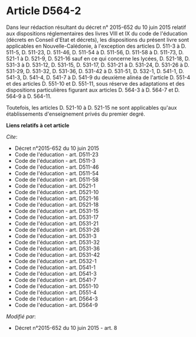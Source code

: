# Article D564-2

Dans leur rédaction résultant du décret n° 2015-652 du 10 juin 2015 relatif aux dispositions réglementaires des livres VIII
et IX du code de l'éducation (décrets en Conseil d'Etat et décrets), les dispositions du présent livre sont applicables en
Nouvelle-Calédonie, à l'exception des articles D. 511-3 à D. 511-5, D. 511-23, D. 511-46, D. 511-54 à D. 511-56, D. 511-58 à
D. 511-73, D. 521-1 à D. 521-9, D. 521-16 sauf en ce qui concerne les lycées, D. 521-18, D. 531-3 à D. 531-12, D. 531-15, D.
531-17, D. 531-21 à D. 531-24, D. 531-26 à D. 531-29, D. 531-32, D. 531-36, D. 531-42 à D. 531-51, D. 532-1, D. 541-1, D.
541-3, D. 541-4, D. 541-7 à D. 541-9 du deuxième alinéa de l'article D. 551-4 et des articles D. 551-10 et D. 551-11, sous
réserve des adaptations et des dispositions particulières figurant aux articles D. 564-3 à D. 564-7 et D. 564-9 à D. 564-11. 

Toutefois, les articles D. 521-10 à D. 521-15 ne sont applicables qu'aux établissements d'enseignement privés du premier
degré.

**Liens relatifs à cet article**

_Cite_:

  - Décret n°2015-652 du 10 juin 2015
  - Code de l'éducation - art. D511-23
  - Code de l'éducation - art. D511-3
  - Code de l'éducation - art. D511-46
  - Code de l'éducation - art. D511-54
  - Code de l'éducation - art. D511-58
  - Code de l'éducation - art. D521-1
  - Code de l'éducation - art. D521-10
  - Code de l'éducation - art. D521-16
  - Code de l'éducation - art. D521-18
  - Code de l'éducation - art. D531-15
  - Code de l'éducation - art. D531-17
  - Code de l'éducation - art. D531-21
  - Code de l'éducation - art. D531-26
  - Code de l'éducation - art. D531-3
  - Code de l'éducation - art. D531-32
  - Code de l'éducation - art. D531-36
  - Code de l'éducation - art. D531-42
  - Code de l'éducation - art. D532-1
  - Code de l'éducation - art. D541-1
  - Code de l'éducation - art. D541-3
  - Code de l'éducation - art. D541-7
  - Code de l'éducation - art. D551-10
  - Code de l'éducation - art. D551-4
  - Code de l'éducation - art. D564-3
  - Code de l'éducation - art. D564-9

_Modifié par_:

  - Décret n°2015-652 du 10 juin 2015 - art. 8
